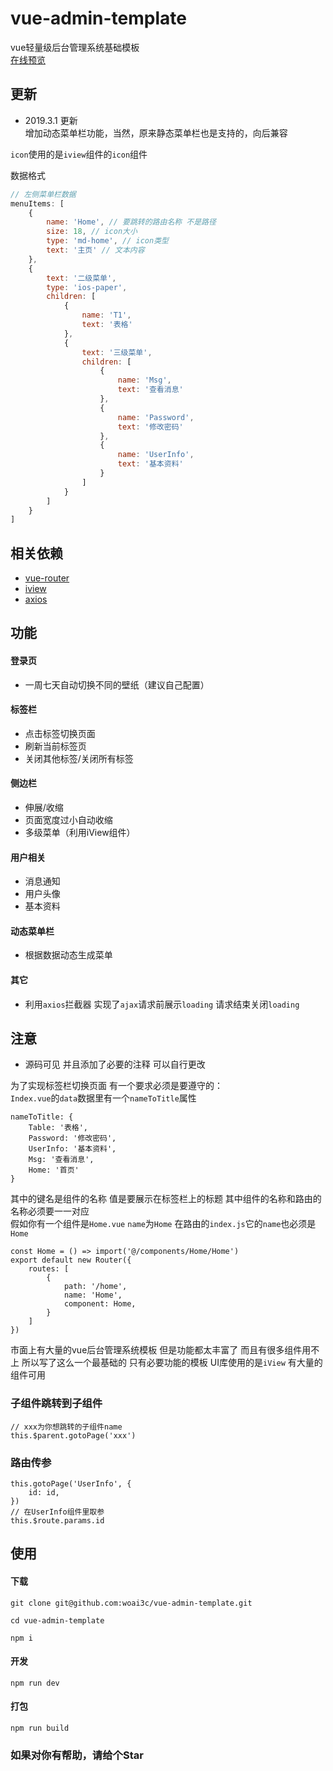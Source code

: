 # vue-admin-template
vue轻量级后台管理系统基础模板<br>
[在线预览](https://woai3c.github.io)

## 更新
* 2019.3.1 更新<br>
增加动态菜单栏功能，当然，原来静态菜单栏也是支持的，向后兼容<br>

`icon`使用的是`iview`组件的`icon`组件<br>

数据格式
```js
// 左侧菜单栏数据
menuItems: [
    {
        name: 'Home', // 要跳转的路由名称 不是路径
        size: 18, // icon大小
        type: 'md-home', // icon类型
        text: '主页' // 文本内容
    },
    {
        text: '二级菜单',
        type: 'ios-paper',
        children: [
            {
                name: 'T1',
                text: '表格'
            },
            {
                text: '三级菜单',
                children: [
                    {
                        name: 'Msg',
                        text: '查看消息'
                    },
                    {
                        name: 'Password',
                        text: '修改密码'
                    },
                    {
                        name: 'UserInfo',
                        text: '基本资料'
                    }
                ]
            }
        ]
    }
]
```
## 相关依赖
* [vue-router](https://router.vuejs.org/zh/)
* [iview](https://www.iviewui.com/docs/guide/install)
* [axios](https://www.kancloud.cn/yunye/axios/234845)

## 功能

#### 登录页
* 一周七天自动切换不同的壁纸（建议自己配置）

#### 标签栏
* 点击标签切换页面
* 刷新当前标签页
* 关闭其他标签/关闭所有标签

#### 侧边栏
* 伸展/收缩
* 页面宽度过小自动收缩
* 多级菜单（利用iView组件）

#### 用户相关
* 消息通知
* 用户头像
* 基本资料

#### 动态菜单栏
* 根据数据动态生成菜单

#### 其它
* 利用`axios`拦截器 实现了`ajax`请求前展示`loading` 请求结束关闭`loading`

## 注意
* 源码可见 并且添加了必要的注释 可以自行更改

为了实现标签栏切换页面 有一个要求必须是要遵守的：<br>
`Index.vue`的`data`数据里有一个`nameToTitle`属性
```
nameToTitle: {
    Table: '表格',
    Password: '修改密码',
    UserInfo: '基本资料',
    Msg: '查看消息',
    Home: '首页'
}
```
其中的键名是组件的名称 值是要展示在标签栏上的标题 其中组件的名称和路由的名称必须要一一对应<br>
假如你有一个组件是`Home.vue` `name`为`Home` 在路由的`index.js`它的`name`也必须是`Home`
```
const Home = () => import('@/components/Home/Home')
export default new Router({
    routes: [
        {
            path: '/home',
            name: 'Home',
            component: Home,
        }
    ]
})
```

市面上有大量的vue后台管理系统模板 但是功能都太丰富了 而且有很多组件用不上 所以写了这么一个最基础的 只有必要功能的模板
UI库使用的是`iView` 有大量的组件可用 

### 子组件跳转到子组件
```
// xxx为你想跳转的子组件name
this.$parent.gotoPage('xxx')
```
### 路由传参
```
this.gotoPage('UserInfo', {
    id: id,
})
// 在UserInfo组件里取参
this.$route.params.id
```

## 使用
#### 下载
```
git clone git@github.com:woai3c/vue-admin-template.git

cd vue-admin-template

npm i
```

#### 开发
```
npm run dev
```

#### 打包
````
npm run build
````


### 如果对你有帮助，请给个Star
